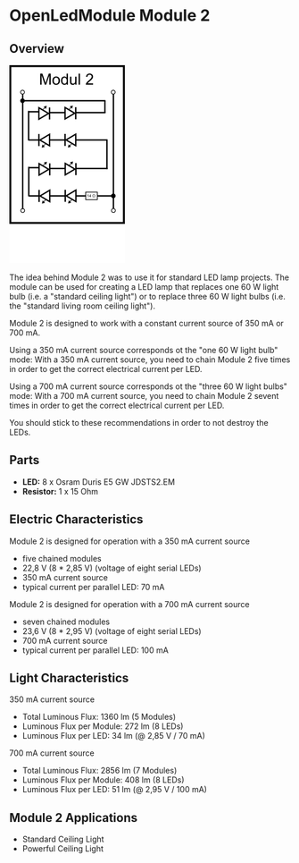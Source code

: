 # OpenLedModule Module 2

## Overview 

![Module 2 Schematic](./Images/OpenLedModule02_Schematic.png)

The idea behind Module 2 was to use it for standard LED lamp projects.
The module can be used for creating a LED lamp that replaces one 60 W light bulb 
(i.e. a "standard ceiling light") or to replace three 60 W light bulbs
(i.e. the "standard living room ceiling light").

Module 2 is designed to work with a constant current source of 350 mA or 700 mA.

Using a 350 mA current source corresponds ot the "one 60 W light bulb" mode:
With a 350 mA current source, you need to chain Module 2 five times 
in order to get the correct electrical current per LED.

Using a 700 mA current source corresponds ot the "three 60 W light bulbs" mode:
With a 700 mA current source, you need to chain Module 2 sevent times 
in order to get the correct electrical current per LED.

You should stick to these recommendations in order to not destroy the LEDs.

## Parts

* **LED:** 8 x Osram Duris E5 GW JDSTS2.EM
* **Resistor:** 1 x 15 Ohm

## Electric Characteristics

Module 2 is designed for operation with a 350 mA current source

* five chained modules
* 22,8 V (8 * 2,85 V) (voltage of eight serial LEDs)
* 350 mA current source
* typical current per parallel LED: 70 mA

Module 2 is designed for operation with a 700 mA current source

* seven chained modules
* 23,6 V (8 * 2,95 V) (voltage of eight serial LEDs)
* 700 mA current source
* typical current per parallel LED: 100 mA

## Light Characteristics

350 mA current source
* Total Luminous Flux: 1360 lm (5 Modules)
* Luminous Flux per Module: 272 lm (8 LEDs)
* Luminous Flux per LED: 34 lm (@ 2,85 V / 70 mA)

700 mA current source
* Total Luminous Flux: 2856 lm (7 Modules)
* Luminous Flux per Module: 408 lm (8 LEDs)
* Luminous Flux per LED: 51 lm (@ 2,95 V / 100 mA)
 
## Module 2 Applications

* Standard Ceiling Light
* Powerful Ceiling Light
